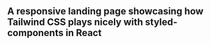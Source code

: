 ## A responsive landing page showcasing how Tailwind CSS plays nicely with styled-components in React ##


